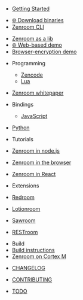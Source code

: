 * [Getting Started](/)
 - <a href="https://zenroom.org/#downloads">🌐 Download binaries</a> 
 - [Zenroom CLI](/pages/how-to-exec.md "Execute") 
<!--- aggiungere par -z  --->
 - [Zenroom as a lib](/pages/how-to-embed.md "Embed") 
 -  <a href="https://dev.zenroom.org/demo">🌐 Web-based demo</a>
 - [Browser-encryption demo](/pages/encrypt.md "Browser-encryption demo")
<!--- to remove https://github.com/DECODEproject/Zenroom/blob/master/docs/website/docs/encrypt.md  ---> 


- Programming 
  - [Zencode](/pages/zencode.md "Zencode")
  - [Lua](/pages/lua.md "in Lua")

 - [Zenroom whitepaper](/pages/whitepaper.md)

- Bindings
  - [JavaScript](/pages/javascript.md "Use Zenroom in JavaScript")
<!--- link to https://github.com/DECODEproject/Zenroom/blob/master/bindings/javascript/README.md --->
  - [Python](/pages/python.md "Use Zenroom in JavaScript")
<!--- link to https://github.com/DECODEproject/Zenroom/blob/master/bindings/python3/README.md ---> 

- Tutorials
 - [Zenroom in node.js](/pages/zenroom-javascript1.md "Use Zenroom in node.js")
 - [Zenroom in the browser](/pages/zenroom-javascript2.md "Use Zenroom in the browser")
 - [Zenroom in React](/pages/zenroom-javascript3.md "Use Zenroom in React")


- Extensions
 - [Redroom](/pages/redroom.md)
<!--- Link to https://github.com/DECODEproject/RedRoom/blob/master/docs/website/docs/README.md ---> 
 - [Lotionroom](/pages/lotionroom.md)
<!--- https://github.com/dyne/lotionroom ---> 
 - [Sawroom](/pages/sawroom.md)
<!--- link to https://github.com/DECODEproject/Sawroom/blob/master/website/docs/README.md ---> 
 - [RESTroom](/pages/restroom.md)
<!--- link to https://github.com/dyne/restroom/blob/master/README.md ---> 

- Build 
 - [Build instructions](/pages/how-to-build.md "Build Zenroom")  
 - [Zenroom on Cortex M](/pages/cortex.md)


* [CHANGELOG](CHANGELOG)

* [CONTRIBUTING](CONTRIBUTING)

* [TODO](TODO)

<!--- Java example --->
